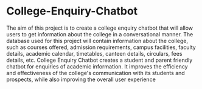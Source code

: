 # College-Enquiry-Chatbot
The aim of this project is to create a college enquiry chatbot that will allow users to get information about the college in a conversational manner. The database used for this project will contain information about the college, such as courses offered, admission requirements, campus facilities, faculty details, academic calendar, timetables, canteen details, circulars, fees details, etc. College Enquiry Chatbot creates a student and parent friendly chatbot for enquiries of academic information. It improves the efficiency and effectiveness of the college's communication with its students and prospects, while also improving the overall user experience
